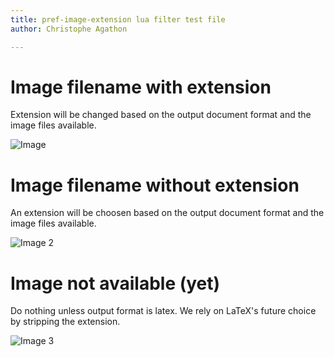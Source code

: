 ```yaml
---
title: pref-image-extension lua filter test file
author: Christophe Agathon

---
```


# Image filename with extension

Extension will be changed based on the output document format and
the image files available.

![Image](image.jpg)

# Image filename without extension

An extension will be choosen based on the output document format
and the image files available.

![Image 2](image2)

# Image not available (yet)

Do nothing unless output format is latex. We rely on LaTeX's
future choice by stripping the extension.

![Image 3](image3.png)

